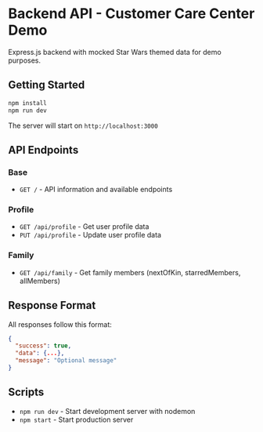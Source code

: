 # Backend API - Customer Care Center Demo

Express.js backend with mocked Star Wars themed data for demo purposes.

## Getting Started

```bash
npm install
npm run dev
```

The server will start on `http://localhost:3000`

## API Endpoints

### Base
- `GET /` - API information and available endpoints

### Profile
- `GET /api/profile` - Get user profile data
- `PUT /api/profile` - Update user profile data

### Family
- `GET /api/family` - Get family members (nextOfKin, starredMembers, allMembers)

## Response Format

All responses follow this format:

```json
{
  "success": true,
  "data": {...},
  "message": "Optional message"
}
```

## Scripts

- `npm run dev` - Start development server with nodemon
- `npm start` - Start production server
